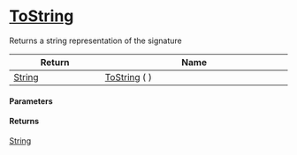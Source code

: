 # [ToString](./Signature--ToString.md)

Returns a string representation of the signature

| Return<div><a href="#"><img width=225></a></div> | Name<div><a href="#"><img width=525></a></div> | 
| --- | --- | 
| [String](https://docs.microsoft.com/en-us/dotnet/api/System.String) | [ToString](./Signature--ToString.md) (  ) | 


#### Parameters

#### Returns
[String](https://docs.microsoft.com/en-us/dotnet/api/System.String)<br>
